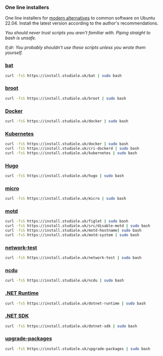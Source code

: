 
### One line installers

One line installers for [modern alternatives](https://github.com/ibraheemdev/modern-unix) to common software on Ubuntu 22.04. Install the latest version according to the author's recommendations.

*You should never trust scripts you aren't familiar with. Piping straight to bash is unsafe.*

*tl;dr: You probably shouldn't use these scripts unless you wrote them yourself.*

### [bat](https://github.com/sharkdp/bat)

``` bash
curl -fsS https://install.studiole.uk/bat | sudo bash
```

### [broot](https://dystroy.org/broot/)

``` bash
curl -fsS https://install.studiole.uk/broot | sudo bash
```

### [Docker](https://www.docker.com/)

``` bash
curl -fsS https://install.studiole.uk/docker | sudo bash
```

### [Kubernetes](https://kubernetes.io/)

``` bash
curl -fsS https://install.studiole.uk/docker | sudo bash
curl -fsS https://install.studiole.uk/cri-dockerd | sudo bash
curl -fsS https://install.studiole.uk/kubernetes | sudo bash
```

### [Hugo](https://gohugo.io/)

``` bash
curl -fsS https://install.studiole.uk/hugo | sudo bash
```

### [micro](https://micro-editor.github.io/)

``` bash
curl -fsS https://install.studiole.uk/micro | sudo bash
```

### [motd](https://github.com/StudioLE/Install/blob/main/src/)

``` bash
curl -fsS https://install.studiole.uk/figlet | sudo bash
curl -fsS https://install.studiole.uk/src/disable-motd | sudo bash
curl -fsS https://install.studiole.uk/motd-hostname| sudo bash
curl -fsS https://install.studiole.uk/motd-system | sudo bash
```

### [network-test](https://github.com/StudioLE/Install/blob/main/src/network-test)

``` bash
curl -fsS https://install.studiole.uk/network-test | sudo bash
```

### [ncdu](https://dev.yorhel.nl/ncdu)

``` bash
curl -fsS https://install.studiole.uk/ncdu | sudo bash
```

### [.NET Runtime](https://learn.microsoft.com/en-us/dotnet/core/install/linux-ubuntu)

``` bash
curl -fsS https://install.studiole.uk/dotnet-runtime | sudo bash
```

### [.NET SDK](https://learn.microsoft.com/en-us/dotnet/core/install/linux-ubuntu)

``` bash
curl -fsS https://install.studiole.uk/dotnet-sdk | sudo bash
```

### [upgrade-packages](https://github.com/StudioLE/Install/blob/main/src/upgrade-packages)

``` bash
curl -fsS https://install.studiole.uk/upgrade-packages | sudo bash
```